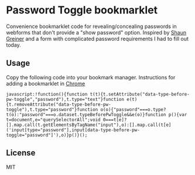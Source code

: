 # Password Toggle bookmarklet

Convenience bookmarklet code for revealing/concealing passwords in webforms that don't provide a "show password" option. Inspired by [Shaun Greiner](https://github.com/shaungreiner) and a form with complicated password requirements I had to fill out today.

## Usage

Copy the following code into your bookmark manager. Instructions for adding a bookmarklet in [Chrome](https://crossbrowsertesting.com/faq/how-do-i-install-bookmarklet-google-chrome-mac-os)


  	javascript:!function(){function t(t){t.setAttribute("data-type-before-pw-toggle","password"),t.type="text"}function e(t){t.removeAttribute("data-type-before-pw-toggle"),t.type="password"}function o(o){"password"===o.type?t(o):"password"===o.dataset.typeBeforePwToggle&&e(o)}function p(){var t=document,e="querySelectorAll";void 0===t[e]?[].map.call(t.getElementsByTagName("input"),o):[].map.call(t[e]('input[type="password"],input[data-type-before-pw-toggle="password"]'),o)}p()}();


## License

MIT
